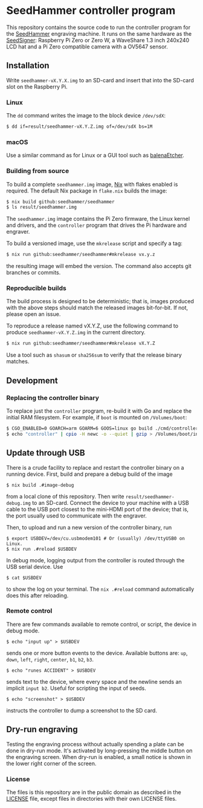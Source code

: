 # SeedHammer controller program

This repository contains the source code to run the controller program for the
[SeedHammer](https://seedhammer.com) engraving machine. It runs on the same hardware
as the [SeedSigner](https://seedsigner.com/hardware): Raspberry Pi Zero or Zero W, a
WaveShare 1.3 inch 240x240 LCD hat and a Pi Zero compatible camera with a OV5647
sensor.


## Installation

Write `seedhammer-vX.Y.X.img` to an SD-card and insert that into the SD-card
slot on the Raspberry Pi.

### Linux

The `dd` command writes the image to the block device `/dev/sdX`:

```sh
$ dd if=result/seedhammer-vX.Y.Z.img of=/dev/sdX bs=1M
```

### macOS

Use a similar command as for Linux or a GUI tool such as [balenaEtcher](https://www.balena.io/etcher/).


### Building from source

To build a complete `seedhammer.img` image, [Nix](https://nixos.org/) with flakes enabled is required.
The default Nix package in `flake.nix` builds the image:

```sh
$ nix build github:seedhammer/seedhammer
$ ls result/seedhammer.img
```

The `seedhammer.img` image contains the Pi Zero firmware, the Linux kernel and drivers, and the
`controller` program that drives the Pi hardware and engraver.

To build a versioned image, use the `mkrelease` script and specify a tag:

```sh
$ nix run github:seedhammer/seedhammer#mkrelease vx.y.z
```

the resulting image will embed the version. The command also accepts git branches or commits.

### Reproducible builds

The build process is designed to be deterministic; that is, images produced with the above steps
should match the released images bit-for-bit. If not, please open an issue.

To reproduce a release named vX.Y.Z, use the following command to produce `seedhammer-vX.Y.Z.img`
in the current directory.

```sh
$ nix run github:seedhammer/seedhammer#mkrelease vX.Y.Z
```

Use a tool such as `shasum` or `sha256sum` to verify that the release binary matches.


## Development

### Replacing the controller binary

To replace just the `controller` program, re-build it with Go and replace
the initial RAM filesystem. For example, if `boot` is mounted on `/Volumes/boot`:

```sh
$ CGO_ENABLED=0 GOARCH=arm GOARM=6 GOOS=linux go build ./cmd/controller
$ echo "controller" | cpio -H newc -o --quiet | gzip > /Volumes/boot/initramfs.cpio.gz
```

## Update through USB

There is a crude facility to replace and restart the controller binary on a running device. First,
build and prepare a debug build of the image

```
$ nix build .#image-debug
```

from a local clone of this repository.  Then write `result/seedhammer-debug.img` to an SD-card.
Connect the device to your machine with a USB cable to the USB port closest to the mini-HDMI
port of the device; that is, the port usually used to communicate with the engraver.

Then, to upload and run a new version of the controller binary, run

```
$ export USBDEV=/dev/cu.usbmodem101 # Or (usually) /dev/ttyUSB0 on Linux.
$ nix run .#reload $USBDEV
```

In debug mode, logging output from the controller is routed through the USB serial device.
Use

```
$ cat $USBDEV
```

to show the log on your terminal. The `nix .#reload` command automatically does this after reloading.

### Remote control

There are few commands available to remote control, or script, the device in debug mode.

```
$ echo "input up" > $USBDEV
```

sends one or more button events to the device. Available buttons are: `up`, `down`, `left`, `right`, `center`,
`b1`, `b2`, `b3`.

```
$ echo "runes ACCIDENT" > $USBDEV
```

sends text to the device, where every space and the newline sends an implicit `input b2`. Useful for scripting the input of seeds.

```
$ echo "screenshot" > $USBDEV
```

instructs the controller to dump a screenshot to the SD card.

## Dry-run engraving

Testing the engraving process without actually spending a plate can be done in dry-run mode. It's activated
by long-pressing the middle button on the engraving screen. When dry-run is enabled, a small notice is shown
in the lower right corner of the screen.

### License

The files is this repository are in the public domain as described in the [LICENSE](LICENSE) file,
except files in directories with their own LICENSE files.
